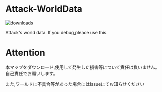 # Attack-WorldData
[![downloads](https://img.shields.io/github/downloads/Kyuri-jp/Attack-WorldData/total?logo=github)](https://github.com/Kyuri-jp/AttackDatapackAndResourcepack/releases/latest)

Attack's world data. If you debug,pleace use this.

# Attention
本マップをダウンロード,使用して発生した損害等について責任は負いません。自己責任でお願いします。

また,ワールドに不具合等があった場合にはIssueにてお知らせください
